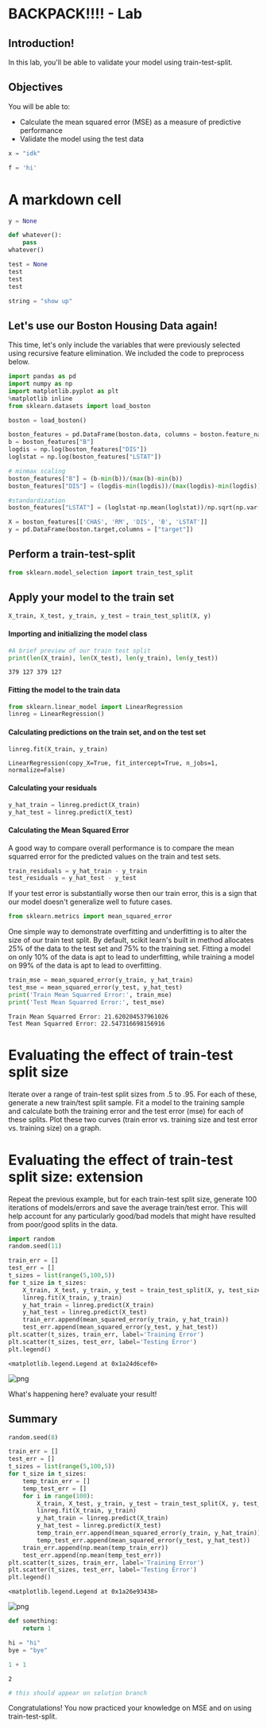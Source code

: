 # BACKPACK!!!! - Lab

## Introduction!

In this lab, you'll be able to validate your model using train-test-split.


## Objectives

You will be able to:

- Calculate the mean squared error (MSE) as a measure of predictive performance
- Validate the model using the test data



```python
x = "idk"
```


```python
f = 'hi'
```

# A markdown cell


```python
y = None
```


```python
def whatever():
    pass
whatever()
```


```python
test = None
test
test
test
```


```python
string = "show up"
```

## Let's use our Boston Housing Data again!

This time, let's only include the variables that were previously selected using recursive feature elimination. We included the code to preprocess below.


```python
import pandas as pd
import numpy as np
import matplotlib.pyplot as plt
%matplotlib inline
from sklearn.datasets import load_boston

boston = load_boston()

boston_features = pd.DataFrame(boston.data, columns = boston.feature_names)
b = boston_features["B"]
logdis = np.log(boston_features["DIS"])
loglstat = np.log(boston_features["LSTAT"])

# minmax scaling
boston_features["B"] = (b-min(b))/(max(b)-min(b))
boston_features["DIS"] = (logdis-min(logdis))/(max(logdis)-min(logdis))

#standardization
boston_features["LSTAT"] = (loglstat-np.mean(loglstat))/np.sqrt(np.var(loglstat))
```


```python
X = boston_features[['CHAS', 'RM', 'DIS', 'B', 'LSTAT']]
y = pd.DataFrame(boston.target,columns = ["target"])
```

## Perform a train-test-split


```python
from sklearn.model_selection import train_test_split
```

## Apply your model to the train set


```python
X_train, X_test, y_train, y_test = train_test_split(X, y)
```

#### Importing and initializing the model class


```python
#A brief preview of our train test split
print(len(X_train), len(X_test), len(y_train), len(y_test))
```

    379 127 379 127


#### Fitting the model to the train data


```python
from sklearn.linear_model import LinearRegression
linreg = LinearRegression()
```

#### Calculating predictions on the train set, and on the test set


```python
linreg.fit(X_train, y_train)
```




    LinearRegression(copy_X=True, fit_intercept=True, n_jobs=1, normalize=False)



#### Calculating your residuals


```python
y_hat_train = linreg.predict(X_train)
y_hat_test = linreg.predict(X_test)
```

#### Calculating the Mean Squared Error
A good way to compare overall performance is to compare the mean squarred error for the predicted values on the train and test sets.


```python
train_residuals = y_hat_train - y_train
test_residuals = y_hat_test - y_test
```

If your test error is substantially worse then our train error, this is a sign that our model doesn't generalize well to future cases.


```python
from sklearn.metrics import mean_squared_error
```

One simple way to demonstrate overfitting and underfitting is to alter the size of our train test split. By default, scikit learn's built in method allocates 25% of the data to the test set and 75% to the training set. Fitting a model on only 10% of the data is apt to lead to underfitting, while training a model on 99% of the data is apt to lead to overfitting.


```python
train_mse = mean_squared_error(y_train, y_hat_train)
test_mse = mean_squared_error(y_test, y_hat_test)
print('Train Mean Squarred Error:', train_mse)
print('Test Mean Squarred Error:', test_mse)
```

    Train Mean Squarred Error: 21.620204537961026
    Test Mean Squarred Error: 22.547316698156916


# Evaluating the effect of train-test split size

Iterate over a range of train-test split sizes from .5 to .95. For each of these, generate a new train/test split sample. Fit a model to the training sample and calculate both the training error and the test error (mse) for each of these splits. Plot these two curves (train error vs. training size and test error vs. training size) on a graph.

# Evaluating the effect of train-test split size: extension

Repeat the previous example, but for each train-test split size, generate 100 iterations of models/errors and save the average train/test error. This will help account for any particularly good/bad models that might have resulted from poor/good splits in the data. 


```python
import random
random.seed(11)

train_err = []
test_err = []
t_sizes = list(range(5,100,5))
for t_size in t_sizes:
    X_train, X_test, y_train, y_test = train_test_split(X, y, test_size=t_size/100)
    linreg.fit(X_train, y_train)
    y_hat_train = linreg.predict(X_train)
    y_hat_test = linreg.predict(X_test)
    train_err.append(mean_squared_error(y_train, y_hat_train))
    test_err.append(mean_squared_error(y_test, y_hat_test))
plt.scatter(t_sizes, train_err, label='Training Error')
plt.scatter(t_sizes, test_err, label='Testing Error')
plt.legend()
```




    <matplotlib.legend.Legend at 0x1a24d6cef0>




![png](index_files/index_31_1.png)


What's happening here? evaluate your result!

##  Summary 


```python
random.seed(8)

train_err = []
test_err = []
t_sizes = list(range(5,100,5))
for t_size in t_sizes:
    temp_train_err = []
    temp_test_err = []
    for i in range(100):
        X_train, X_test, y_train, y_test = train_test_split(X, y, test_size=t_size/100)
        linreg.fit(X_train, y_train)
        y_hat_train = linreg.predict(X_train)
        y_hat_test = linreg.predict(X_test)
        temp_train_err.append(mean_squared_error(y_train, y_hat_train))
        temp_test_err.append(mean_squared_error(y_test, y_hat_test))
    train_err.append(np.mean(temp_train_err))
    test_err.append(np.mean(temp_test_err))
plt.scatter(t_sizes, train_err, label='Training Error')
plt.scatter(t_sizes, test_err, label='Testing Error')
plt.legend()
```




    <matplotlib.legend.Legend at 0x1a26e93438>




![png](index_files/index_34_1.png)



```python
def something:
    return 1
```


```python
hi = "hi"
bye = "bye"
```


```python
1 + 1

```




    2




```python
# this should appear on solution branch
```

Congratulations! You now practiced your knowledge on MSE and on using train-test-split.
